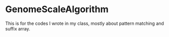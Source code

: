 # GenomeScaleAlgorithm
This is for the codes I wrote in my class, mostly about pattern matching and suffix array.
